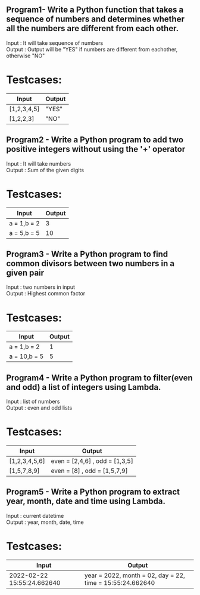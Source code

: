 ## Program1- Write a Python function that takes a sequence of numbers and determines whether all the numbers are different from each other.

Input : It will take sequence of numbers<br>
Output : Output will be "YES" if numbers are different from eachother, otherwise "NO"

# Testcases:

| Input | Output |
| ----- | ------ |
| [1,2,3,4,5] | "YES" |
| [1,2,2,3] | "NO" |


## Program2 - Write a Python program to add two positive integers without using the '+' operator

Input : It will take numbers<br>
Output : Sum of the given digits

# Testcases:

| Input | Output |
| ----- | ------ |
|  a = 1,b = 2 | 3 |
| a = 5,b = 5 | 10 |


## Program3 - Write a Python program to find common divisors between two numbers in a given pair

Input : two numbers in input<br>
Output : Highest common factor

# Testcases:

| Input | Output |
| ----- | ------ |
|  a = 1,b = 2 | 1 |
| a = 10,b = 5 | 5 |


## Program4 - Write a Python program to filter(even and odd) a list of integers using Lambda.

Input : list of numbers<br>
Output : even and odd lists

# Testcases:

| Input | Output |
| ----- | ------ |
| [1,2,3,4,5,6] | even = [2,4,6] , odd = [1,3,5] |
| [1,5,7,8,9] | even = [8] , odd = [1,5,7,9] |


## Program5 - Write a Python program to extract year, month, date and time using Lambda.

Input : current datetime<br>
Output : year, month, date, time

# Testcases:

| Input | Output |
| ----- | ------ |
| 2022-02-22 15:55:24.662640 | year = 2022, month = 02, day = 22, time = 15:55:24.662640 |
